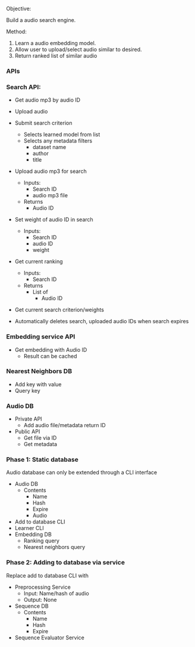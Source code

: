 Objective:

Build a audio search engine.

Method:

1. Learn a audio embedding model.
2. Allow user to upload/select audio similar to desired.
3. Return ranked list of similar audio

### APIs

### Search API:

* Get audio mp3 by audio ID
* Upload audio

* Submit search criterion
    * Selects learned model from list
    * Selects any metadata filters
        * dataset name
        * author
        * title
* Upload audio mp3 for search
    * Inputs:
        * Search ID
        * audio mp3 file
    * Returns
        * Audio ID
* Set weight of audio ID in search
    * Inputs:
        * Search ID
        * audio ID
        * weight
* Get current ranking
    * Inputs:
        * Search ID
    * Returns
        * List of
            * Audio ID
* Get current search criterion/weights
* Automatically deletes search, uploaded audio IDs when search expires

### Embedding service API

* Get embedding with Audio ID
    * Result can be cached

### Nearest Neighbors DB

* Add key with value
* Query key

### Audio DB

* Private API
    * Add audio file/metadata return ID
* Public API
    * Get file via ID
    * Get metadata

### Phase 1: Static database

Audio database can only be extended through a CLI interface

* Audio DB
	* Contents
		* Name
		* Hash
		* Expire
		* Audio
* Add to database CLI
* Learner CLI
* Embedding DB
	* Ranking query
	* Nearest neighbors query

### Phase 2: Adding to database via service


Replace add to database CLI with

* Preprocessing Service
	* Input: Name/hash of audio
	* Output: None
* Sequence DB
	* Contents
		* Name
		* Hash
		* Expire
* Sequence Evaluator Service
